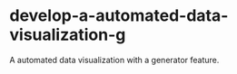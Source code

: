 # develop-a-automated-data-visualization-g
A automated data visualization with a generator feature.
